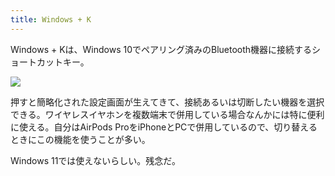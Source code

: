 ```yaml
---
title: Windows + K
---
```

Windows + Kは、Windows 10でペアリング済みのBluetooth機器に接続するショートカットキー。

![](https://lh6.googleusercontent.com/wkGoBDws-WPQh8ADPifdWjNZRG7I-StNLsA1bU2fZWiR8Gr_ndyA7LgoqrQcmcYdFMcj6ZhqiOQgSUJUd4jhcthqsfY1MKtbIvbXll7UyUkpkj3DbrPbe5j0QqOsEjG0iMdOvGMi5kghCB0ik-6rvgDurzRUJdFCJju8ZaaQMiKFRr9QyObGI21o)

押すと簡略化された設定画面が生えてきて、接続あるいは切断したい機器を選択できる。ワイヤレスイヤホンを複数端末で併用している場合なんかには特に便利に使える。自分はAirPods ProをiPhoneとPCで併用しているので、切り替えるときにこの機能を使うことが多い。

Windows 11では使えないらしい。残念だ。
